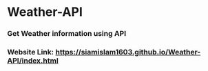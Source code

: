 # Weather-API
### Get Weather information using API
### Website Link: https://siamislam1603.github.io/Weather-API/index.html